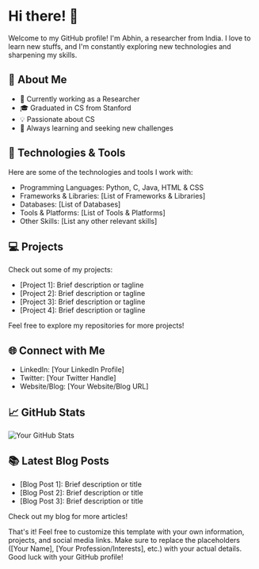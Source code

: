 # Hi there! 👋

Welcome to my GitHub profile! I'm Abhin, a researcher from India. I love to learn new stuffs, and I'm constantly exploring new technologies and sharpening my skills. 

## 🚀 About Me

- 💼 Currently working as a Researcher
- 🎓 Graduated in CS from Stanford
- 💡 Passionate about CS
- 🌱 Always learning and seeking new challenges

## 🔧 Technologies & Tools

Here are some of the technologies and tools I work with:

- Programming Languages: Python, C, Java, HTML & CSS
- Frameworks & Libraries: [List of Frameworks & Libraries]
- Databases: [List of Databases]
- Tools & Platforms: [List of Tools & Platforms]
- Other Skills: [List any other relevant skills]

## 💻 Projects

Check out some of my projects:

- [Project 1]: Brief description or tagline
- [Project 2]: Brief description or tagline
- [Project 3]: Brief description or tagline
- [Project 4]: Brief description or tagline

Feel free to explore my repositories for more projects!

## 🌐 Connect with Me

- LinkedIn: [Your LinkedIn Profile]
- Twitter: [Your Twitter Handle]
- Website/Blog: [Your Website/Blog URL]

## 📈 GitHub Stats

![Your GitHub Stats](https://github-readme-stats.vercel.app/api?username=karpathy&show_icons=true&theme=dark)

## 📚 Latest Blog Posts

- [Blog Post 1]: Brief description or title
- [Blog Post 2]: Brief description or title
- [Blog Post 3]: Brief description or title

Check out my blog for more articles!

That's it! Feel free to customize this template with your own information, projects, and social media links. Make sure to replace the placeholders ([Your Name], [Your Profession/Interests], etc.) with your actual details. Good luck with your GitHub profile!
